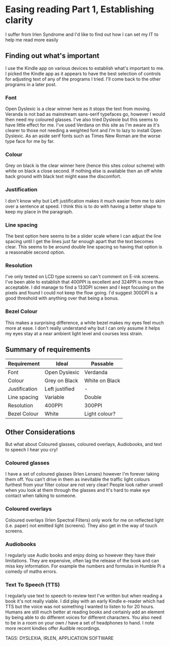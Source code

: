 # Easing reading Part 1, Establishing clarity

I suffer from Irlen Syndrome and I'd like to find out how I can set my IT to help me read more easily

## Finding out what's important

I use the Kindle app on various devices to establish what's important to me. I picked the Kindle app as it appears to have the best selection of controls for adjusting text of any of the programs I tried. I'll come back to the other programs in a later post.

### Font

Open Dyslexic is a clear winner here as it stops the text from moving. Veranda is not bad as mainstream sans-serif typefaces go, however I would then need my coloured glasses. I've also tried Dyslexie but this seems to have little effect for me. I've used Verdana on this site as I'm aware as it's clearer to those not needing a weighted font and I'm to lazy to install Open Dyslexic. As an aside serif fonts such as Times New Roman are the worse type face for me by far.

### Colour

Grey on black is the clear winner here (hence this sites colour scheme) with white on black a close second. If nothing else is available then an off white back ground with black text might ease the discomfort.

### Justification

I don't know why but Left justification makes it much easier from me to skim over a sentence at speed. I think this is to do with having a better shape to keep my place in the paragraph.

### Line spacing

The best option here seems to be a slider scale where I can adjust the line spacing until I get the lines just far enough apart that the text becomes clear. This seems to be around double line spacing so having that option is a reasonable second option.

### Resolution

I've only tested on LCD type screens so can't comment on E-ink screens. I've been able to establish that 400PPI is excellent and 324PPI is more than acceptable. I did manage to find a 133DPI screen and I kept focusing on the pixels and found I could not keep the flow going. I'd suggest 300DPI is a good threshold with anything over that being a bonus.

### Bezel Colour

This makes a surprising difference, a white bezel makes my eyes feel much more at ease. I don't really understand why but I can only assume it helps my eyes stay at a near ambient light level and courses less strain.

## Summary of requirements

| Requirement | Ideal | Passable |
| --- | --- | --- |
| Font | Open Dyslexic | Verdanda |
| Colour | Grey on Black | White on Black |
| Justification | Left justified | - |
| Line spacing | Variable | Double |
| Resolution | 400PPI | 300PPI |
| Bezel Colour | White | Light colour? |

## Other Considerations
But what about Coloured glasses, coloured overlays, Audiobooks, and text to speech I hear you cry!

### Coloured glasses

I have a set of coloured glasses (Irlen Lenses) however I'm forever taking them off. You can't drive in them as inevitable the traffic light colours furthest from your filter colour are not very clear! People look rather unwell when you look at them through the glasses and It's hard to make eye contact when talking to someone.

### Coloured overlays

Coloured overlays (Irlen Spectral Filters) only work for me on reflected light (i.e. paper) not emitted light (screens). They also get in the way of touch screens.

### Audiobooks

I regularly use Audio books and enjoy doing so however they have their limitations. They are expensive, often lag the release of the book and can miss key information. For example the numbers and formulas in Humble Pi a comedy of maths errors.

### Text To Speech (TTS)

I regularly use text to speech to review text I've written but when reading a book it's not really viable. I did play with an early Kindle e-reader which had TTS but the voice was not something I wanted to listen to for 20 hours. Humans are still much better at reading books and certainly add an element by being able to do different voices for different characters. You also need to be in a room on your own / have a set of headphones to hand. I note more recent kindles offer Audible recordings.

TAGS: DYSLEXIA, IRLEN, APPLICATION SOFTWARE